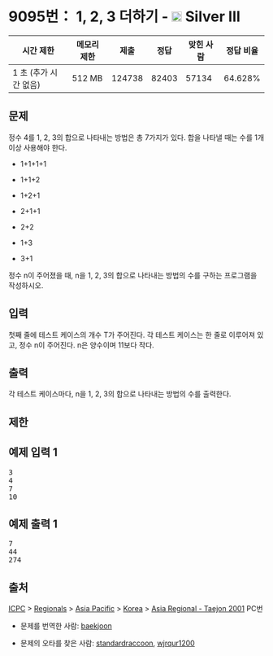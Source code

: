 # 9095번： 1, 2, 3 더하기 - <img src="https://static.solved.ac/tier_small/8.svg" style="height:20px" /> Silver III



| 시간 제한 | 메모리 제한 | 제출 | 정답 | 맞힌 사람 | 정답 비율 |
| --- | --- | --- | --- | --- | --- |
| 1 초 (추가 시간 없음) | 512 MB | 124738 | 82403 | 57134 | 64.628% |
## 문제

정수 4를 1, 2, 3의 합으로 나타내는 방법은 총 7가지가 있다. 합을 나타낼 때는 수를 1개 이상 사용해야 한다.

- 1+1+1+1

- 1+1+2

- 1+2+1

- 2+1+1

- 2+2

- 1+3

- 3+1

정수 n이 주어졌을 때, n을 1, 2, 3의 합으로 나타내는 방법의 수를 구하는 프로그램을 작성하시오.

## 입력

첫째 줄에 테스트 케이스의 개수 T가 주어진다. 각 테스트 케이스는 한 줄로 이루어져 있고, 정수 n이 주어진다. n은 양수이며 11보다 작다.

## 출력

각 테스트 케이스마다, n을 1, 2, 3의 합으로 나타내는 방법의 수를 출력한다.

## 제한

## 예제 입력 1

<pre>3
4
7
10
</pre>
## 예제 출력 1

<pre>7
44
274
</pre>
## 출처

[ICPC](/category/1) > [Regionals](/category/7) > [Asia Pacific](/category/42) > [Korea](/category/211) > [Asia Regional - Taejon 2001](/category/detail/884) PC번

- 문제를 번역한 사람: [baekjoon](/user/baekjoon)

- 문제의 오타를 찾은 사람: [standardraccoon](/user/standardraccoon), [wjrqur1200](/user/wjrqur1200)